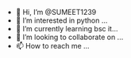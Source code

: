 - 👋 Hi, I’m @SUMEET1239
- 👀 I’m interested in python ...
- 🌱 I’m currently learning bsc it...
- 💞️ I’m looking to collaborate on ...
- 📫 How to reach me ...

<!---
SUMEET1239/SUMEET1239 is a ✨ special ✨ repository because its `README.md` (this file) appears on your GitHub profile.
You can click the Preview link to take a look at your changes.
--->
